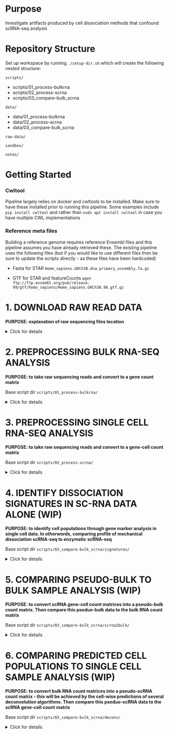 # Purpose
Investigate artifacts produced by cell dissociation methods that confound scRNA-seq analysis

# Repository Structure
Set up workspace by running `./setup-dir.sh` which will create the following nested structure:

`scripts/`
+ scripts/01_process-bulkrna
+ scripts/02_process-scrna
+ scripts/03_compare-bulk_scrna

`data/`
+ data/01_process-bulkrna
+ data/02_process-scrna
+ data/03_compare-bulk_scrna

`raw-data/`

`sandbox/`

`notes/`


# Getting Started

### Cwltool

Pipeline largely relies on docker and cwltools to be installed. Make sure to have these installed prior to running this pipeline. Some examples include `pip install cwltool` and rather than `sudo apt install cwltool` in case you have multiple CWL implementations

### Reference meta files

Building a reference genome requires reference Ensembl files and this pipeline assumes you have already retrieved these. The existing pipeline uses the following files (but if you would like to use different files then be sure to update the scripts directly - as these files have been hardcoded)

+ Fasta for STAR `Homo_sapiens.GRCh38.dna.primary_assembly.fa.gz`

+ GTF for STAR and featureCounts `wget ftp://ftp.ensembl.org/pub/release-99/gtf/homo_sapiens/Homo_sapiens.GRCh38.98.gtf.gz`

# 1. DOWNLOAD RAW READ DATA

**PURPOSE: explanation of raw sequencing files location**

<details><summary>Click for details</summary><p>

# Where did the data come from?

Medgenome ftp. Files were moved into raw-data dir using `wget -r --no-parent --password <pwd>  https://portal.us.medgenome.com/<dir>/ --no-check-certificate --user <user>`

# Directory Structure - Patient Samples

### 1A. P2000997_02242020 - scRNA patient samples

*Last updated 2/26/20*

Samples paired with P2000996_02292020

2 patient samples. Recieved seq files on Feb. 25, 2020. This does NOT include the bulk RNA-seq data.
That data will be in a separate dir.

Fq files:

```
7319-Enz_S5_L002_I1.fastq.gz
7319-Enz_S5_L002_R1.fastq.gz
7319-Enz_S5_L002_R2.fastq.gz
7319-Mech_S4_L002_I1.fastq.gz
7319-Mech_S4_L002_R1.fastq.gz
7319-Mech_S4_L002_R2.fastq.gz
7320E_S7_L002_I1.fastq.gz
7320E_S7_L002_R1.fastq.gz
7320E_S7_L002_R2.fastq.gz
7320M_S6_L002_I1.fastq.gz
7320M_S6_L002_R1.fastq.gz
7320M_S6_L002_R2.fastq.gz
```

### 1B. P2000996_02292020 - bulk RNA patient samples

*Last updated 3/2/20*

Samples that are paired with P2000997_02242020. Received on March 2, 2020.

Fq files:

```
# Samples bulk rna
SCC_7319_B2_R1.fastq.gz     #patient 7319
SCC_7319_B2_R2.fastq.gz     #patient 7319
SCC_7320_B2_R1.fastq.gz     #patient 7320
SCC_7320_B2_R2.fastq.gz     #patient 7320

# Samples ground truth
SCC_7319_GT_R1.fastq.gz     #patient 7319
SCC_7319_GT_R2.fastq.gz     #patient 7319
SCC_7320_GT_R1.fastq.gz     #patient 7319
SCC_7320_GT_R2.fastq.gz     #patient 7319

# N fq
SCC_7320_N_R1.fastq.gz
SCC_7320_N_R2.fastq.gz
```

### external-u54

*Last updated 2/26/20*

All additional data outside of our project. Will be used for deconvolution models

</details>


# 2. PREPROCESSING BULK RNA-SEQ ANALYSIS

**PURPOSE: to take raw sequencing reads and convert to a gene count matrix**

Base script dir `scripts/01_process-bulkrna/`

<details><summary>Click for details</summary><p>

The dir `scripts/01_process-bulkrna/` contains the scripts for processing raw sequence reads of bulk RNA-seq samples through generating count matrices and inspecting count matrices for odd occurances

**The wrapper script allows for batch scripting tracking** `wrapper.sh`

*Step 1:*

1. Genome indexing (create alignment indices)

*Step 2:*

1. Demultiplex reads - *skip because seq core did this for us*
2. Read quality control
3. Adapter and poor quality read trimming
4. Check read quality
5. Alignment
6. Alignment File QC
7. Generate count matrices - from aligned reads (featureCounts) -> called `${basename}_COUNTmatrix.txt`

## Step 1: `RUN_build-genom.sh`

### Build Genome Indexes (Docker)

STAR aligner. Job ID 12460222

## Step 2: `RUN.sh` via `wrapper.sh`

Job IDs:

+ SCC_7319_B2_R1.fastq.gz – job id 12515579
+ SCC_7319_B2_R2.fastq.gz – job id 12515580
+ SCC_7319_GT_R1.fastq.gz – job id 12515709
+ SCC_7320_GT_R1.fastq.gz – job id 12515710


### Demultiplex Reads

Sequencing core completed this for us. Therefore not included in our built pipeline.

### Read Quality Control (Docker)

Produce read quality reports of raw seq files (that have been demultiplexed).

Requires manual inspection of two output summary files to determine input parameters for read trimming.

### Adapter and Poor Quality Read Trimming (Docker)

**[TODO] Adapter sequence trimming will be added once have seq results from the Core**

Trimmomatic 0.39. Paired trimming. Although virtually all adapter sequences should already have been trimmed, we will conduct a secondary pass to remove any remaining adapter sequences. Then low quality reads will be trimmed.

### Check Read Quality after trimming (Docker)

Produce read quality reports of trimmed seq files.

### Align (Docker)

STAR aligner

Each FASTQ file has 5 output files, including unsorted by name BAM file

### Alignment File QC

**[TODO] Adapter sequence trimming will be added once have seq results from the Core**

Samtools

### Generate Count Matrices (Docker)

featureCounts (gene-level counting) and produces final count matrix `${basename}_COUNTmatrix.txt`

+ Parameters set for stranded, ignore multi-mapping reads, not current for paired end data

*Note* Transcript-level quantification is less accurate than gene-level quantification (e.g. salmon, RSEM, kallisto). Also transcript-level quantification has less clear biological interpretability. Less statistical power if split counts between isoforms.

### Additional Notes

Example CWL included in this scripts dir and will be implemented for publication. For now it is simply placed there as an example.

</details>

# 3. PREPROCESSING SINGLE CELL RNA-SEQ ANALYSIS

**PURPOSE: to take raw sequencing reads and convert to a gene-cell count matrix**

Base script dir `scripts/02_process-scrna/`

<details><summary>Click for details</summary><p>

Scripts here

</details>


# 4. IDENTIFY DISSOCIATION SIGNATURES IN SC-RNA DATA ALONE (WIP)

**PURPOSE: to identify cell populations through gene marker analysis in single cell data. In otherwords, comparing profile of mechanical dissociation scRNA-seq to enzymatic scRNA-seq**

Base script dir `scripts/03_compare-bulk_scrna/signatures/`

<details><summary>Click for details</summary><p>

Scripts here

</details>

# 5. COMPARING PSEUDO-BULK TO BULK SAMPLE ANALYSIS (WIP)

**PURPOSE: to convert scRNA gene-cell count matrices into a pseudo-bulk count matrix. Then compare this pseduo-bulk data to the bulk RNA count matrix**

Base script dir `scripts/03_compare-bulk_scrna/scrna2bulk/`

<details><summary>Click for details</summary><p>

Analysis hardcoded in `dge.Rmd` and the rendered version `dge.html`

</details>

# 6. COMPARING PREDICTED CELL POPULATIONS TO SINGLE CELL SAMPLE ANALYSIS (WIP)

**PURPOSE: to convert bulk RNA count matrices into a pseudo-scRNA count matrix - this will be achieved by the cell-wise predictions of several deconvolution algorithms. Then compare this pseduo-scRNA data to the scRNA gene-cell count matrix**

Base script dir `scripts/03_compare-bulk_scrna/deconv/`

<details><summary>Click for details</summary><p>

Scripts here

</details>
